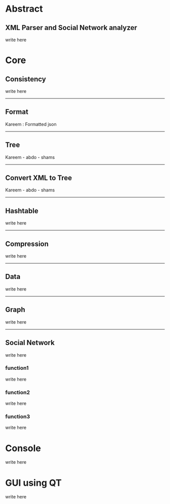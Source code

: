 # Abstract
## XML Parser and Social Network analyzer

write here

# Core

## Consistency

write here

---
## Format

Kareem : Formatted json

---
## Tree

Kareem - abdo - shams

---
## Convert XML to Tree

Kareem - abdo - shams

---
## Hashtable

write here

---
## Compression

write here

---
## Data

write here

---
## Graph

write here

---
## Social Network

write here

### function1

write here

### function2

write here

### function3

write here

# Console

write here

# GUI using QT

write here
